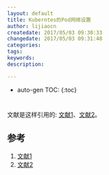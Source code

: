 ```yaml
---
layout: default
title: Kuberntes的Pod网络设置
author: lijiaocn
createdate: 2017/05/03 09:30:33
changedate: 2017/05/03 09:31:48
categories:
tags:
keywords:
description: 

---
```


* auto-gen TOC:
{:toc}

# 

文献是这样引用的: [文献1][1]、[文献2][2]。

## 参考

1. [文献1][1]
2. [文献2][2]

[1]: 1.com  "文献1" 
[2]: 2.com  "文献1" 
